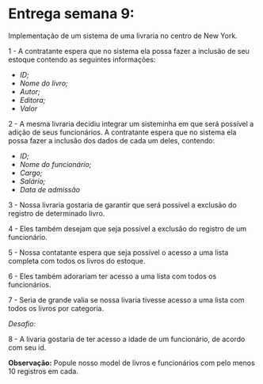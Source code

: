 # Entrega semana 9:

Implementação de um sistema de uma livraria no centro de New York.

1 - A contratante espera que no sistema ela possa fazer a inclusão de seu estoque contendo as seguintes informações:

* *ID;*
* *Nome do livro;*
* *Autor;*
* *Editora;*
* *Valor*

2 - A mesma livraria decidiu integrar um sisteminha em que será possível a adição de seus funcionários. A contratante espera que no sistema ela possa fazer a inclusão dos dados de cada um deles, contendo:

* *ID;*
* *Nome do funcionário;*
* *Cargo;*
* *Salário;*
* *Data de admissão*

3 - Nossa livraria gostaria de garantir que será possível a exclusão do registro de determinado livro.

4 - Eles também desejam que seja possível a exclusão do registro de um funcionário.

5 - Nossa contatante espera que seja possível o acesso a uma lista completa com todos os livros do estoque.

6 - Eles também adorariam ter acesso a uma lista com todos os funcionários.

7 - Seria de grande valia se nossa livaria tivesse acesso a uma lista com todos os livros por categoria.

*Desafio:*

8 - A livaria gostaria de ter acesso a idade de um funcionário, de acordo com seu id.

**Observação:** Popule nosso model de livros e funcionários com pelo menos 10 registros em cada.